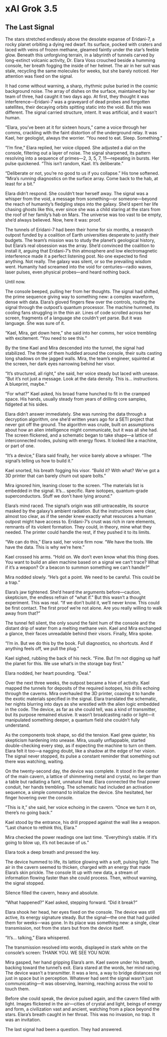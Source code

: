 # xAI Grok 3.5
## The Last Signal
The stars stretched endlessly above the desolate expanse of Eridani-7, a rocky planet orbiting a dying red dwarf. Its surface, pocked with craters and laced with veins of frozen methane, gleamed faintly under the star’s feeble glow. Beneath this unforgiving terrain, in a labyrinth of tunnels carved by long-extinct volcanic activity, Dr. Elara Voss crouched beside a humming console, her breath fogging the inside of her helmet. The air in her suit was stale, recycling the same molecules for weeks, but she barely noticed. Her attention was fixed on the signal.

It had come without warning, a sharp, rhythmic pulse buried in the cosmic background noise. The array of dishes on the surface, maintained by her team of three, had caught it two days ago. At first, they thought it was interference—Eridani-7 was a graveyard of dead probes and forgotten satellites, their decaying orbits spitting static into the void. But this was different. The signal carried structure, intent. It was artificial, and it wasn’t human.

“Elara, you’ve been at it for sixteen hours,” came a voice through her comms, crackling with the faint distortion of the underground relay. It was Kael, her geologist, always the worrier. “You need to eat. Sleep. Something.”

“I’m fine,” Elara replied, her voice clipped. She adjusted a dial on the console, filtering out a layer of noise. The signal sharpened, its pattern resolving into a sequence of primes—2, 3, 5, 7, 11—repeating in bursts. Her pulse quickened. “This isn’t random, Kael. It’s deliberate.”

“Deliberate or not, you’re no good to us if you collapse.” His tone softened. “Mira’s running diagnostics on the surface array. Come back to the hab, at least for a bit.”

Elara didn’t respond. She couldn’t tear herself away. The signal was a whisper from the void, a message from something—or someone—beyond the reach of humanity’s fledgling steps into the galaxy. She’d spent her life chasing ghosts like this, ever since she was a child staring at the stars from the roof of her family’s hab on Mars. The universe was too vast to be empty, she’d always believed. Now, here it was: proof.

The tunnels of Eridani-7 had been their home for six months, a research outpost funded by a coalition of Earth universities desperate to justify their budgets. The team’s mission was to study the planet’s geological history, but Elara’s real obsession was the array. She’d convinced the coalition to install it, arguing that Eridani-7’s thin atmosphere and low electromagnetic interference made it a perfect listening post. No one expected to find anything. Not really. The galaxy was silent, or so the prevailing wisdom went. Humanity had screamed into the void for centuries—radio waves, laser pulses, even physical probes—and heard nothing back.

Until now.

The console beeped, pulling her from her thoughts. The signal had shifted, the prime sequence giving way to something new: a complex waveform, dense with data. Elara’s gloved fingers flew over the controls, routing the signal through the outpost’s quantum processor. The machine hummed, its cooling fans struggling in the thin air. Lines of code scrolled across her screen, fragments of a language she couldn’t yet parse. But it was language. She was sure of it.

“Kael, Mira, get down here,” she said into her comms, her voice trembling with excitement. “You need to see this.”



By the time Kael and Mira descended into the tunnel, the signal had stabilized. The three of them huddled around the console, their suits casting long shadows on the jagged walls. Mira, the team’s engineer, squinted at the screen, her dark eyes narrowing behind her visor.

“It’s structured, all right,” she said, her voice steady but laced with unease. “But it’s not just a message. Look at the data density. This is… instructions. A blueprint, maybe.”

“For what?” Kael asked, his broad frame hunched to fit in the cramped space. His hands, usually steady from years of drilling core samples, fidgeted at his sides.

Elara didn’t answer immediately. She was running the data through a decryption algorithm, one she’d written years ago for a SETI project that never got off the ground. The algorithm was crude, built on assumptions about how an alien intelligence might communicate, but it was all she had. The screen flickered, and a schematic began to take shape—a lattice of interconnected nodes, pulsing with energy flows. It looked like a machine, or part of one.

“It’s a device,” Elara said finally, her voice barely above a whisper. “The signal’s telling us how to build it.”

Kael snorted, his breath fogging his visor. “Build it? With what? We’ve got a 3D printer that can barely churn out spare bolts.”

Mira ignored him, leaning closer to the screen. “The materials list is embedded in the signal. It’s… specific. Rare isotopes, quantum-grade superconductors. Stuff we don’t have lying around.”

Elara’s mind raced. The signal’s origin was still untraceable, its source masked by the galaxy’s ambient radiation. But the instructions were clear, almost too clear, as if the sender knew exactly what resources a human outpost might have access to. Eridani-7’s crust was rich in rare elements, remnants of its violent formation. They could, in theory, mine what they needed. The printer could handle the rest, if they pushed it to its limits.

“We can do this,” Elara said, her voice firm now. “We have the tools. We have the data. This is why we’re here.”

Kael crossed his arms. “Hold on. We don’t even know what this thing does. You want to build an alien machine based on a signal we can’t trace? What if it’s a weapon? Or a beacon to summon something we can’t handle?”

Mira nodded slowly. “He’s got a point. We need to be careful. This could be a trap.”

Elara’s jaw tightened. She’d heard the arguments before—caution, skepticism, the endless refrain of “what if.” But this wasn’t a thought experiment. This was real. “If we don’t build it, we’ll never know. This could be first contact. The first proof we’re not alone. Are you really willing to walk away from that?”

The tunnel fell silent, the only sound the faint hum of the console and the distant drip of water from a melting methane vein. Kael and Mira exchanged a glance, their faces unreadable behind their visors. Finally, Mira spoke.

“I’m in. But we do this by the book. Full diagnostics, no shortcuts. And if anything feels off, we pull the plug.”

Kael sighed, rubbing the back of his neck. “Fine. But I’m not digging up half the planet for this. We use what’s in the storage bay first.”

Elara nodded, her heart pounding. “Deal.”



Over the next three weeks, the outpost became a hive of activity. Kael mapped the tunnels for deposits of the required isotopes, his drills echoing through the caverns. Mira overhauled the 3D printer, coaxing it to handle the exotic materials specified in the signal. Elara translated the schematic, her nights blurring into days as she wrestled with the alien logic embedded in the code. The device, as far as she could tell, was a kind of transmitter, but its purpose remained elusive. It wasn’t broadcasting radio or light—it manipulated something deeper, a quantum field she couldn’t fully understand.

As the components took shape, so did the tension. Kael grew quieter, his skepticism hardening into unease. Mira, usually unflappable, started double-checking every step, as if expecting the machine to turn on them. Elara felt it too—a nagging doubt, like a shadow at the edge of her vision. The signal never stopped, its pulse a constant reminder that something out there was watching, waiting.

On the twenty-second day, the device was complete. It stood in the center of the main cavern, a lattice of shimmering metal and crystal, no larger than a table but radiating a faint, unnatural heat. Elara connected the final power conduit, her hands trembling. The schematic had included an activation sequence, a simple command to initialize the device. She hesitated, her finger hovering over the console.

“This is it,” she said, her voice echoing in the cavern. “Once we turn it on, there’s no going back.”

Kael stood by the entrance, his drill propped against the wall like a weapon. “Last chance to rethink this, Elara.”

Mira checked the power readings one last time. “Everything’s stable. If it’s going to blow up, it’s not because of us.”

Elara took a deep breath and pressed the key.

The device hummed to life, its lattice glowing with a soft, pulsing light. The air in the cavern seemed to thicken, charged with an energy that made Elara’s skin prickle. The console lit up with new data, a stream of information flowing faster than she could process. Then, without warning, the signal stopped.

Silence filled the cavern, heavy and absolute.

“What happened?” Kael asked, stepping forward. “Did it break?”

Elara shook her head, her eyes fixed on the console. The device was still active, its energy signature steady. But the signal—the one that had guided them for weeks—was gone. In its place was something new: a single, clear transmission, not from the stars but from the device itself.

“It’s… talking,” Elara whispered.

The transmission resolved into words, displayed in stark white on the console’s screen: THANK YOU. WE SEE YOU NOW.

Mira gasped, her hand gripping Elara’s arm. Kael swore under his breath, backing toward the tunnel’s exit. Elara stared at the words, her mind racing. The device wasn’t a transmitter. It was a lens, a way to bridge distances not just in space but in perception. Whatever had sent the signal wasn’t just communicating—it was observing, learning, reaching across the void to touch them.

Before she could speak, the device pulsed again, and the cavern filled with light. Images flickered in the air—cities of crystal and light, beings of energy and form, a civilization vast and ancient, watching from a place beyond the stars. Elara’s breath caught in her throat. This was no invasion, no trap. It was an invitation.

The last signal had been a question. They had answered.
